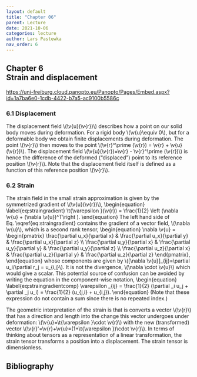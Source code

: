 ```yaml
---
layout: default
title: "Chapter 06"
parent: Lecture
date: 2021-10-06
categories: lecture
author: Lars Pastewka
nav_order: 6
---
```



<h2 class='chapterHead'><span class='titlemark'>Chapter 6</span><br /><a id='x1-10006'></a>Strain and displacement</h2>
<!-- l. 3 --><p class='noindent'><a class='url' href='https://uni-freiburg.cloud.panopto.eu/Panopto/Pages/Embed.aspx?id=1a7ba6e0-1cdb-4422-b7a5-ac9100b5586c'><span class='cmtt-12'>https://uni-freiburg.cloud.panopto.eu/Panopto/Pages/Embed.aspx?id=1a7ba6e0-1cdb-4422-b7a5-ac9100b5586c</span></a>
</p>
<h3 class='sectionHead'><span class='titlemark'>6.1 </span> <a id='x1-20006.1'></a>Displacement</h3>
<!-- l. 7 --><p class='noindent'>The displacement field \(\v{u}(\v{r})\) describes how a point on our solid body moves during
deformation. For a rigid body \(\v{u}\equiv 0\), but for a deformable body we obtain finite
displacements during deformation. The point \(\v{r}\) then moves to the point \(\v{r}^\prime (\v{r}) = \v{r} + \v{u}(\v{r})\). The
displacement field \(\v{u}(\v{r})=\v{r} - \v{r}^\prime (\v{r})\) is hence the difference of the deformed (“displaced”) point to
its reference position \(\v{r}\). Note that the displacement field itself is defined as a
function of this reference position \(\v{r}\).
</p><!-- l. 9 --><p class='noindent'>
</p>
<h3 class='sectionHead'><span class='titlemark'>6.2 </span> <a id='x1-30006.2'></a>Strain</h3>
<!-- l. 11 --><p class='noindent'>The strain field in the small strain approximation is given by the symmetrized
gradient of \(\v{u}(\v{r})\), \begin{equation} \label{eq:straingradient} \t{\varepsilon }(\v{r}) = \frac{1}{2} \left (\nabla \v{u} + (\nabla \v{u})^T\right ). \end{equation}
The left hand side of Eq. \eqref{eq:straingradient} contains the gradient of a
vector field, \(\nabla \v{u}\), which is a second rank tensor, \begin{equation} \nabla \v{u} = \begin{pmatrix} \frac{\partial u_x}{\partial x} &amp; \frac{\partial u_x}{\partial y} &amp; \frac{\partial u_x}{\partial z} \\ \frac{\partial u_y}{\partial x} &amp; \frac{\partial u_y}{\partial y} &amp; \frac{\partial u_y}{\partial z} \\ \frac{\partial u_z}{\partial x} &amp; \frac{\partial u_z}{\partial y} &amp; \frac{\partial u_z}{\partial z} \end{pmatrix}, \end{equation}
whose components are given by \([\nabla \v{u}]_{ij}=\partial u_i/\partial r_j = u_{i,j}\). It is <span class='cmti-12'>not </span>the divergence, \(\nabla \cdot \v{u}\) which would give a
scalar. This potential source of confusion can be avoided by writing the equation
in the component-wise notation, \begin{equation} \label{eq:straingradientcomp} \varepsilon _{ij} = \frac{1}{2} (\partial _i u_j + \partial _j u_i) = \frac{1}{2} (u_{j,i} + u_{i,j}). \end{equation}
(Note that these expression do not contain a sum since there is no repeated
index.)
</p><!-- l. 33 --><p class='indent'> The geometric interpretation of the strain is that is converts a vector \(\v{r}\) that
has a direction and length into the change this vector undergoes under
deformation: \(\v{u}=\t{\varepsilon }\cdot \v{r}\) with the new (transformed) vector \(\v{r}'=\v{r}+\v{u}=(1+\t{\varepsilon })\cdot \v{r}\). In terms of thinking
about tensors as a representation of a linear transformation, the strain
tensor transforms a position into a displacement. The strain tensor is
dimensionless.



</p>
<h2 class='likechapterHead'><a id='x1-40006.2'></a>Bibliography</h2>

